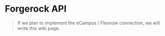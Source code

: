 # Forgerock API
 
> If we plan to implement the eCampus / Flexnow connection, we will write this wiki page.
